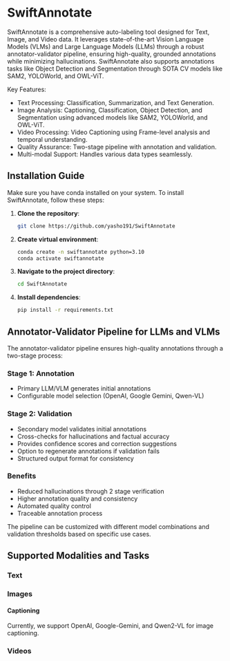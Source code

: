 # SwiftAnnotate

SwiftAnnotate is a comprehensive auto-labeling tool designed for Text, Image, and Video data. It leverages state-of-the-art Vision Language Models (VLMs) and Large Language Models (LLMs) through a robust annotator-validator pipeline, ensuring high-quality, grounded annotations while minimizing hallucinations. SwiftAnnotate also supports annotations tasks like Object Detection and Segmentation through SOTA CV models like SAM2, YOLOWorld, and OWL-ViT.

Key Features:

- Text Processing: Classification, Summarization, and Text Generation.
- Image Analysis: Captioning, Classification, Object Detection, and Segmentation using advanced models like SAM2, YOLOWorld, and OWL-ViT.
- Video Processing: Video Captioning using Frame-level analysis and temporal understanding.
- Quality Assurance: Two-stage pipeline with annotation and validation.
- Multi-modal Support: Handles various data types seamlessly.

## Installation Guide

Make sure you have conda installed on your system. To install SwiftAnnotate, follow these steps:

1. **Clone the repository**:

    ```bash
    git clone https://github.com/yasho191/SwiftAnnotate
    ```

2. **Create virtual environment**:

    ```bash
    conda create -n swiftannotate python=3.10
    conda activate swiftannotate
    ```

3. **Navigate to the project directory**:

    ```bash
    cd SwiftAnnotate
    ```

4. **Install dependencies**:

    ```bash
    pip install -r requirements.txt
    ```

## Annotator-Validator Pipeline for LLMs and VLMs

The annotator-validator pipeline ensures high-quality annotations through a two-stage process:

### Stage 1: Annotation

- Primary LLM/VLM generates initial annotations
- Configurable model selection (OpenAI, Google Gemini, Qwen-VL)

### Stage 2: Validation

- Secondary model validates initial annotations
- Cross-checks for hallucinations and factual accuracy
- Provides confidence scores and correction suggestions
- Option to regenerate annotations if validation fails
- Structured output format for consistency

### Benefits

- Reduced hallucinations through 2 stage verification
- Higher annotation quality and consistency
- Automated quality control
- Traceable annotation process

The pipeline can be customized with different model combinations and validation thresholds based on specific use cases.

## Supported Modalities and Tasks

### Text

### Images

#### Captioning

Currently, we support OpenAI, Google-Gemini, and Qwen2-VL for image captioning.

### Videos

